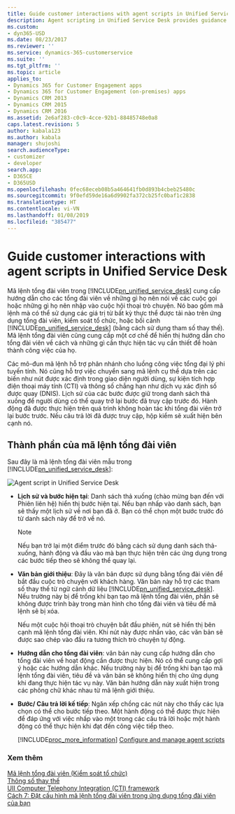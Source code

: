 ```yaml
---
title: Guide customer interactions with agent scripts in Unified Service Desk for Dynamics 365 for Customer Engagement apps| MicrosoftDocs
description: Agent scripting in Unified Service Desk provides guidance to agents about what they should say on calls or what they should type on chat conversations. It includes a script that can use values from any loaded entity on the agent application, hosted control, or the Unified Service Desk context (using replacement parameters).
ms.custom:
- dyn365-USD
ms.date: 08/23/2017
ms.reviewer: ''
ms.service: dynamics-365-customerservice
ms.suite: ''
ms.tgt_pltfrm: ''
ms.topic: article
applies_to:
- Dynamics 365 for Customer Engagement apps
- Dynamics 365 for Customer Engagement (on-premises) apps
- Dynamics CRM 2013
- Dynamics CRM 2015
- Dynamics CRM 2016
ms.assetid: 2e6af283-c0c9-4cce-92b1-88485748e0a8
caps.latest.revision: 5
author: kabala123
ms.author: kabala
manager: shujoshi
search.audienceType:
- customizer
- developer
search.app:
- D365CE
- D365USD
ms.openlocfilehash: 0fec68eceb08b5a464641fb0d893b4cbeb25480c
ms.sourcegitcommit: 9f0efd59de16a6d9902fa372cb25fc0baf1c2838
ms.translationtype: HT
ms.contentlocale: vi-VN
ms.lasthandoff: 01/08/2019
ms.locfileid: "385477"
---
```

# <a name="guide-customer-interactions-with-agent-scripts-in-unified-service-desk"></a>Guide customer interactions with agent scripts in Unified Service Desk
Mã lệnh tổng đài viên trong [!INCLUDE[pn_unified_service_desk](../includes/pn-unified-service-desk.md)] cung cấp hướng dẫn cho các tổng đài viên về những gì họ nên nói về các cuộc gọi hoặc những gì họ nên nhập vào cuộc hội thoại trò chuyện. Nó bao gồm mã lệnh mà có thể sử dụng các giá trị từ bất kỳ thực thể được tải nào trên ứng dụng tổng đài viên, kiểm soát tổ chức, hoặc bối cảnh [!INCLUDE[pn_unified_service_desk](../includes/pn-unified-service-desk.md)] (bằng cách sử dụng tham số thay thế). Mã lệnh tổng đài viên cũng cung cấp một cơ chế để hiển thị hướng dẫn cho tổng đài viên về cách và những gì cần thực hiện tác vụ cần thiết để hoàn thành công việc của họ.  
  
 Các mô-đun mã lệnh hỗ trợ phân nhánh cho luồng công việc tổng đại lý phi tuyến tính. Nó cũng hỗ trợ việc chuyển sang mã lệnh cụ thể dựa trên các biến như nút được xác định trong giao diện người dùng, sự kiện tích hợp điện thoại máy tính (CTI) và thông số chẳng hạn như dịch vụ xác định số được quay (DNIS). Lịch sử của các bước được giữ trong danh sách thả xuống để người dùng có thể quay trở lại bước đã truy cập trước đó. Hành động đã được thực hiện trên quá trình không hoàn tác khi tổng đài viên trở lại bước trước. Nếu câu trả lời đã được truy cập, hộp kiểm sẽ xuất hiện bên cạnh nó.  
  
## <a name="components-of-an-agent-script"></a>Thành phần của mã lệnh tổng đài viên  
 Sau đây là mã lệnh tổng đài viên mẫu trong [!INCLUDE[pn_unified_service_desk](../includes/pn-unified-service-desk.md)]:  
  
 ![Agent script in Unified Service Desk](../unified-service-desk/media/usd-agent-script.png "Agent script in Unified Service Desk")  
  
- **Lịch sử và bước hiện tại**: Danh sách thả xuống (chào mừng bạn đến với Phiên liên hệ) hiển thị bước hiện tại. Nếu bạn nhấp vào danh sách, bạn sẽ thấy một lịch sử về nơi bạn đã ở. Bạn có thể chọn một bước trước đó từ danh sách này để trở về nó.  
  
    > [!NOTE]
    >  Nếu bạn trở lại một điểm trước đó bằng cách sử dụng danh sách thả-xuống, hành động và đầu vào mà bạn thực hiện trên các ứng dụng trong các bước tiếp theo sẽ không thể quay lại.  
  
- **Văn bản giới thiệu**: Đây là văn bản được sử dụng bằng tổng đài viên để bắt đầu cuộc trò chuyện với khách hàng. Văn bản này hỗ trợ các tham số thay thế từ ngữ cảnh dữ liệu [!INCLUDE[pn_unified_service_desk](../includes/pn-unified-service-desk.md)]. Nếu trường này bị để trống khi bạn tạo mã lệnh tổng đài viên, phần sẽ không được trình bày trong màn hình cho tổng đài viên và tiêu đề mã lệnh sẽ bị xóa.  
  
     Nếu một cuộc hội thoại trò chuyện bắt đầu phiên, nút sẽ hiển thị bên cạnh mã lệnh tổng đài viên. Khi nút này được nhấn vào, các văn bản sẽ được sao chép vào đầu ra tương thích trò chuyện tự động.  
  
- **Hướng dẫn cho tổng đài viên**: văn bản này cung cấp hướng dẫn cho tổng đài viên về hoạt động cần được thực hiện. Nó có thể cung cấp gợi ý hoặc các hướng dẫn khác. Nếu trường này bị để trống khi bạn tạo mã lệnh tổng đài viên, tiêu đề và văn bản sẽ không hiển thị cho ứng dụng khi đang thực hiện tác vụ này. Văn bản hướng dẫn này xuất hiện trong các phông chữ khác nhau từ mã lệnh giới thiệu.  
  
- **Bước/ Câu trả lời kế tiếp**: Ngăn xếp chồng các nút này cho thấy các lựa chọn có thể cho bước tiếp theo. Một hành động có thể được thực hiện để đáp ứng với việc nhấp vào một trong các câu trả lời hoặc một hành động có thể thực hiện khi đạt đến công việc tiếp theo.  
  
  [!INCLUDE[proc_more_information](../includes/proc-more-information.md)] [Configure and manage agent scripts](../unified-service-desk/configure-manage-agent-scripts.md)  
  
### <a name="see-also"></a>Xem thêm  
 [Mã lệnh tổng đài viên (Kiểm soát tổ chức)](../unified-service-desk/agent-scripting-hosted-control.md)   
 [Thông số thay thế](../unified-service-desk/replacement-parameters.md)   
 [UII Computer Telephony Integration (CTI) framework](../unified-service-desk/uii-computer-telephony-integration-cti-framework.md)   
 [Cách 7: Đặt cấu hình mã lệnh tổng đài viên trong ứng dụng tổng đài viên của bạn](../unified-service-desk/walkthrough-configure-agent-scripting-agent-application.md)
